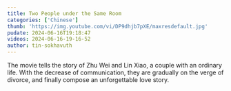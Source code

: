 ```yaml
---
title: Two People under the Same Room
categories: ['Chinese']
thumb: 'https://img.youtube.com/vi/DP9dhjb7pXE/maxresdefault.jpg'
pudate: 2024-06-16T19:18:47
videos: 2024-06-16-19-16-52
author: tin-sokhavuth
---
```

The movie tells the story of Zhu Wei and Lin Xiao, a couple with an ordinary life. With the decrease of communication, they are gradually on the verge of divorce, and finally compose an unforgettable love story.